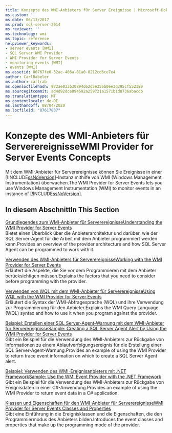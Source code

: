 ```yaml
---
title: Konzepte des WMI-Anbieters für Server Ereignisse | Microsoft-Dokumentation
ms.custom: ''
ms.date: 06/13/2017
ms.prod: sql-server-2014
ms.reviewer: ''
ms.technology: wmi
ms.topic: reference
helpviewer_keywords:
- server events [WMI]
- SQL Server WMI Provider
- WMI Provider for Server Events
- monitoring events [WMI]
- events [WMI]
ms.assetid: 80767fe0-32ac-406a-81a0-8212cd6ce7e4
author: CarlRabeler
ms.author: carlrab
ms.openlocfilehash: 922ae033b30894d62d5e356b0ee3d395cf552180
ms.sourcegitcommit: ad4d92dce894592a259721a1571b1d8736abacdb
ms.translationtype: MT
ms.contentlocale: de-DE
ms.lasthandoff: 08/04/2020
ms.locfileid: "87617837"
---
```

# <a name="wmi-provider-for-server-events-concepts"></a><span data-ttu-id="c2aec-102">Konzepte des WMI-Anbieters für Serverereignisse</span><span class="sxs-lookup"><span data-stu-id="c2aec-102">WMI Provider for Server Events Concepts</span></span>
  <span data-ttu-id="c2aec-103">Mit dem WMI-Anbieter für Serverereignisse können Sie Ereignisse in einer [!INCLUDE[ssNoVersion](../../includes/ssnoversion-md.md)]-Instanz mithilfe von WMI (Windows Management Instrumentation) überwachen.</span><span class="sxs-lookup"><span data-stu-id="c2aec-103">The WMI Provider for Server Events lets you use Windows Management Instrumentation (WMI) to monitor events in an instance of [!INCLUDE[ssNoVersion](../../includes/ssnoversion-md.md)].</span></span>  
  
## <a name="in-this-section"></a><span data-ttu-id="c2aec-104">In diesem Abschnitt</span><span class="sxs-lookup"><span data-stu-id="c2aec-104">In This Section</span></span>  
 [<span data-ttu-id="c2aec-105">Grundlegendes zum WMI-Anbieter für Serverereignisse</span><span class="sxs-lookup"><span data-stu-id="c2aec-105">Understanding the WMI Provider for Server Events</span></span>](understanding-the-wmi-provider-for-server-events.md)  
 <span data-ttu-id="c2aec-106">Bietet einen Überblick über die Anbieterarchitektur und darüber, wie der SQL Server-Agent für die Arbeit mit dem Anbieter programmiert werden kann.</span><span class="sxs-lookup"><span data-stu-id="c2aec-106">Provides an overview of the provider architecture and how SQL Server Agent can be programmed to work with it.</span></span>  
  
 [<span data-ttu-id="c2aec-107">Verwenden des WMI-Anbieters für Serverereignisse</span><span class="sxs-lookup"><span data-stu-id="c2aec-107">Working with the WMI Provider for Server Events</span></span>](working-with-the-wmi-provider-for-server-events.md)  
 <span data-ttu-id="c2aec-108">Erläutert die Aspekte, die Sie vor dem Programmieren mit dem Anbieter berücksichtigen müssen.</span><span class="sxs-lookup"><span data-stu-id="c2aec-108">Explains the factors that you need to consider before programming with the provider.</span></span>  
  
 [<span data-ttu-id="c2aec-109">Verwenden von WQL mit dem WMI-Anbieter für Serverereignisse</span><span class="sxs-lookup"><span data-stu-id="c2aec-109">Using WQL with the WMI Provider for Server Events</span></span>](using-wql-with-the-wmi-provider-for-server-events.md)  
 <span data-ttu-id="c2aec-110">Erläutert die Syntax der WMI-Abfragesprache (WQL) und ihre Verwendung zur Programmierung für den Anbieter.</span><span class="sxs-lookup"><span data-stu-id="c2aec-110">Explains the WMI Query Language (WQL) syntax and how to use it when you program against the provider.</span></span>  
  
 [<span data-ttu-id="c2aec-111">Beispiel: Erstellen einer SQL Server-Agent-Warnung mit dem WMI-Anbieter für Serverereignisse</span><span class="sxs-lookup"><span data-stu-id="c2aec-111">Sample: Creating a SQL Server Agent Alert by Using the WMI Provider for Server Events</span></span>](sample-creating-a-sql-server-agent-alert-with-the-wmi-provider.md)  
 <span data-ttu-id="c2aec-112">Gibt ein Beispiel für die Verwendung des WMI-Anbieters zur Rückgabe von Informationen zu einem Ablaufverfolgungsereignis für die Erstellung einer SQL Server-Agent-Warnung.</span><span class="sxs-lookup"><span data-stu-id="c2aec-112">Provides an example of using the WMI Provider to return trace event information on which to create a SQL Server Agent alert.</span></span>  
  
 [<span data-ttu-id="c2aec-113">Beispiel: Verwenden des WMI-Ereignisanbieters mit .NET Framework</span><span class="sxs-lookup"><span data-stu-id="c2aec-113">Sample: Use the WMI Event Provider with the .NET Framework</span></span>](sample-using-the-wmi-event-provider-with-the-net-framework.md)  
 <span data-ttu-id="c2aec-114">Gibt ein Beispiel für die Verwendung des WMI-Anbieters zur Rückgabe von Ereignisdaten in einer C#-Anwendung.</span><span class="sxs-lookup"><span data-stu-id="c2aec-114">Provides an example of using the WMI Provider to return event data in a C# application.</span></span>  
  
 [<span data-ttu-id="c2aec-115">Klassen und Eigenschaften für den WMI-Anbieter für Serverereignisse</span><span class="sxs-lookup"><span data-stu-id="c2aec-115">WMI Provider for Server Events Classes and Properties</span></span>](wmi-provider-for-server-events-classes-and-properties.md)  
 <span data-ttu-id="c2aec-116">Gibt eine Einführung in die Ereignisklassen und die Eigenschaften, die den Programmiermodus des Anbieters bilden.</span><span class="sxs-lookup"><span data-stu-id="c2aec-116">Introduces the event classes and properties that make up the programming mode of the provider.</span></span>  
  
  
